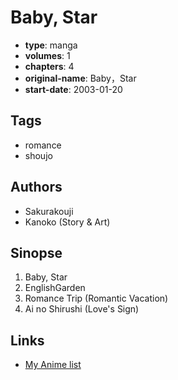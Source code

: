 # Baby, Star

-   **type**: manga
-   **volumes**: 1
-   **chapters**: 4
-   **original-name**: Baby，Star
-   **start-date**: 2003-01-20

## Tags

-   romance
-   shoujo

## Authors

-   Sakurakouji
-   Kanoko (Story & Art)

## Sinopse

1. Baby, Star
2. EnglishGarden
3. Romance Trip (Romantic Vacation)
4. Ai no Shirushi (Love's Sign)

## Links

-   [My Anime list](https://myanimelist.net/manga/3658/Baby_Star)
